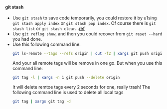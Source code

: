 #### git stash
- Use `git stash` to save code temporarily, you could restore it by u1sing `git stash apply index` or `git stash pop index`. Of course there is `git stash list` or `git stash clear`...[ref](https://www.git-scm.com/docs/git-stash)
- Use `git reflog show`, and then you could recover from `git reset --hard` you had done.
- Use this following command line:
  ```bash
  git ls-remote --tags --refs origin | cut -f2 | xargs git push origin --delete
  ```
  And your all remote tags will be remove in one go. But when you use this command line:
  ```bash
  git tag -l | xargs -n 1 git push --delete origin
  ```
  It will delete remtoe tags every 2 seconds for one, really trash! The following command line is used to delete all local tags
  ```bash
  git tag | xargs git tag -d
  ```
